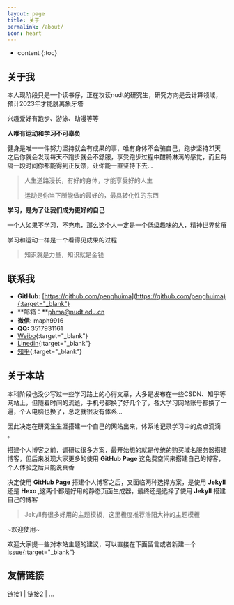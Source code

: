 ```yaml
---
layout: page
title: 关于
permalink: /about/
icon: heart
---
```


* content
{:toc}

## 关于我

本人现阶段只是一个读书仔，正在攻读nudt的研究生，研究方向是云计算领域，预计2023年才能脱离象牙塔

兴趣爱好有跑步、游泳、动漫等等

**人唯有运动和学习不可辜负**

健身是唯一一件努力坚持就会有成果的事，唯有身体不会骗自己，跑步坚持21天之后你就会发现每天不跑步就会不舒服，享受跑步过程中酣畅淋漓的感觉，而且每隔一段时间你都能得到正反馈，让你能一直坚持下去...

> 人生道路漫长，有好的身体，才能享受好的人生
>
> 运动是你当下所能做的最好的，最具转化性的东西

**学习，是为了让我们成为更好的自己**

一个人如果不学习，不充电，那么这个人一定是一个低级趣味的人，精神世界贫瘠

学习和运动一样是一个看得见成果的过程

> 知识就是力量，知识就是金钱


## 联系我

* **GitHub:**   [https://github.com/penghuima](https://github.com/penghuima){:target="_blank"}
* **邮箱：**phma@nudt.edu.cn
* **微信:**  maph9916
* **QQ:**  3517931161
* [Weibo](https://weibo.com/u/7128881471){:target="_blank"}
* [Linedin](https://www.linkedin.com/in/open-function-110407214){:target="_blank"}
* [知乎](https://www.zhihu.com/people/rfbh){:target="_blank"}


## 关于本站
本科阶段也没少写过一些学习路上的心得文章，大多是发布在一些CSDN、知乎等网站上，但随着时间的流逝，手机号都换了好几个了，各大学习网站账号都换了一遍，个人电脑也换了，总之就很没有体系...

因此决定在研究生生涯搭建一个自己的网站出来，体系地记录学习中的点点滴滴 。

搭建个人博客之前，调研过很多方案，最开始想的就是传统的购买域名服务器搭建博客，但后来发现大家更多的使用 **GitHub Page** 这免费空间来搭建自己的博客，个人体验之后只能说真香

决定使用 **GitHub Page** 搭建个人博客之后，又面临两种选择方案，是使用 **Jekyll** 还是 **Hexo** ,这两个都是好用的静态页面生成器，最终还是选择了使用 **Jekyll** 搭建自己的博客

> Jekyll有很多好用的主题模板，这里极度推荐浩阳大神的主题模板



~欢迎使用~

欢迎大家提一些对本站主题的建议，可以直接在下面留言或者新建一个 [Issue](https://github.com/penghuima/penghuima.github.io/issues){:target="_blank"}




## 友情链接
链接1 | 链接2 |  ...
